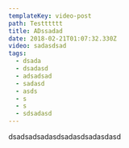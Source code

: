 ```yaml
---
templateKey: video-post
path: Testttttt
title: ADssadad
date: 2018-02-21T01:07:32.330Z
video: sadasdsad
tags:
  - dsada
  - dsadasd
  - adsadsad
  - sadasd
  - asds
  - s
  - s
  - sdsadasd
---
```

dsadsadsadasdsadasdsadasdasd
